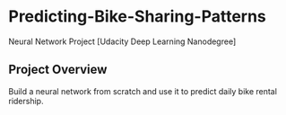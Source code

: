 # Predicting-Bike-Sharing-Patterns
Neural Network Project [Udacity Deep Learning Nanodegree]

## Project Overview
Build a neural network from scratch and use it to predict daily bike rental ridership. 
